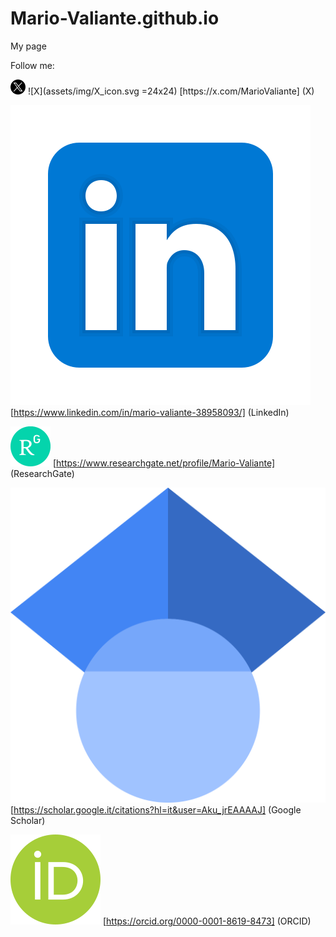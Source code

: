 # Mario-Valiante.github.io
My page

Follow me:

<img src="assets/img/X_icon.svg" width="24" heigth="24" title="X" alt="X"/>
![X](assets/img/X_icon.svg =24x24) [https://x.com/MarioValiante] (X)

![LinkedIn|24x24](assets/img/icons8-linkedin.svg) [https://www.linkedin.com/in/mario-valiante-38958093/] (LinkedIn)

![ResearchGate|24x24](assets/img/ResearchGate_icon_SVG.svg) [https://www.researchgate.net/profile/Mario-Valiante] (ResearchGate)

![Google_Scholar|24x24](assets/img/Google_Scholar_logo.svg) [https://scholar.google.it/citations?hl=it&user=Aku_jrEAAAAJ] (Google Scholar)

![ORCID|24x24](assets/img/orcid.logo.icon.svg) [https://orcid.org/0000-0001-8619-8473] (ORCID)

